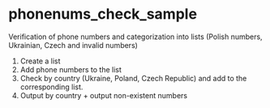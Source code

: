 # phonenums_check_sample
Verification of phone numbers and categorization into lists (Polish numbers, Ukrainian, Czech and invalid numbers) 

1. Create a list
2. Add phone numbers to the list
3. Check by country (Ukraine, Poland, Czech Republic) and add to the corresponding list.
4. Output by country + output non-existent numbers
